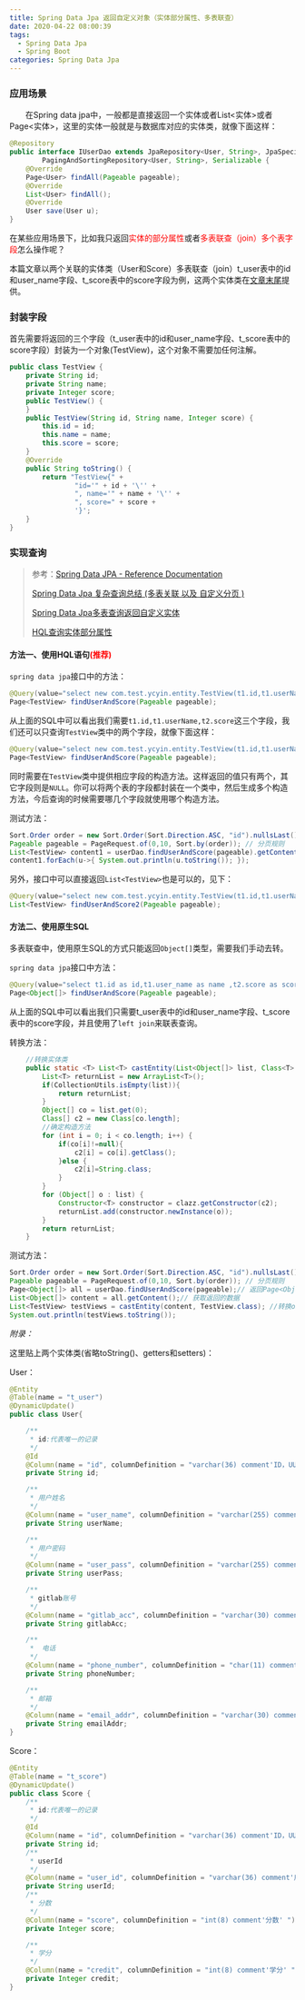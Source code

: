 ```yaml
---
title: Spring Data Jpa 返回自定义对象（实体部分属性、多表联查）
date: 2020-04-22 08:00:39
tags:
  - Spring Data Jpa
  - Spring Boot
categories: Spring Data Jpa
---
```


### 应用场景

&emsp;&emsp;在Spring data jpa中，一般都是直接返回一个实体或者List<实体>或者Page<实体>，这里的实体一般就是与数据库对应的实体类，就像下面这样：

```java
@Repository
public interface IUserDao extends JpaRepository<User, String>, JpaSpecificationExecutor<User>,
        PagingAndSortingRepository<User, String>, Serializable {
    @Override
    Page<User> findAll(Pageable pageable);
    @Override
    List<User> findAll();
    @Override
    User save(User u);
}    
```

在某些应用场景下，比如我只返回<font color=red>实体的部分属性</font>或者<font color=red>多表联查（join）多个表字段</font>怎么操作呢？<!--more-->

本篇文章以两个关联的实体类（User和Score）多表联查（join）t_user表中的id和user_name字段、t_score表中的score字段为例，这两个实体类在<a href="#end">文章末尾</a>提供。

### 封装字段

首先需要将返回的三个字段（t_user表中的id和user_name字段、t_score表中的score字段）封装为一个对象(TestView)，这个对象不需要加任何注解。

```java
public class TestView {
    private String id;
    private String name;
    private Integer score;
    public TestView() {
    }
    public TestView(String id, String name, Integer score) {
        this.id = id;
        this.name = name;
        this.score = score;
    }
    @Override
    public String toString() {
        return "TestView{" +
                "id='" + id + '\'' +
                ", name='" + name + '\'' +
                ", score=" + score +
                '}';
    }
}
```

### 实现查询

> 参考：[Spring Data JPA - Reference Documentation]( https://docs.spring.io/spring-data/jpa/docs/2.2.6.RELEASE/reference/html/#repositories.custom-implementations )
>
> [Spring Data Jpa 复杂查询总结 (多表关联 以及 自定义分页 )]( https://blog.csdn.net/qq_36144258/article/details/80298354 )
>
> [Spring Data Jpa多表查询返回自定义实体]( https://blog.csdn.net/qq_36144258/article/details/80296512 )
>
> [HQL查询实体部分属性]( https://blog.csdn.net/qq_37844454/article/details/93539662 )

#### 方法一、使用HQL语句<font color=red>(推荐)</font>

`spring data jpa`接口中的方法：

```java
@Query(value="select new com.test.ycyin.entity.TestView(t1.id,t1.userName,t2.score)               from User t1 Left Join Score t2 on t1.id = t2.userId")
Page<TestView> findUserAndScore(Pageable pageable);
```

从上面的SQL中可以看出我们需要`t1.id,t1.userName,t2.score`这三个字段，我们还可以只查询`TestView`类中的两个字段，就像下面这样：

```java
@Query(value="select new com.test.ycyin.entity.TestView(t1.id,t1.userName) from User               t1 Left Join Score t2 on t1.id = t2.userId")
Page<TestView> findUserAndScore(Pageable pageable);
```

同时需要在`TestView`类中提供相应字段的构造方法。这样返回的值只有两个，其它字段则是`NULL`。你可以将两个表的字段都封装在一个类中，然后生成多个构造方法，今后查询的时候需要哪几个字段就使用哪个构造方法。

测试方法：

```java
Sort.Order order = new Sort.Order(Sort.Direction.ASC, "id").nullsLast();// 排序规则
Pageable pageable = PageRequest.of(0,10, Sort.by(order)); // 分页规则
List<TestView> content1 = userDao.findUserAndScore(pageable).getContent(); // 获取List
content1.forEach(u->{ System.out.println(u.toString()); }); 
```

另外，接口中可以直接返回`List<TestView>`也是可以的，见下：

```java
@Query(value="select new com.test.ycyin.entity.TestView(t1.id,t1.userName) from User               t1 Left Join Score t2 on t1.id = t2.userId")
List<TestView> findUserAndScore2(Pageable pageable);
```

#### 方法二、使用原生SQL

多表联查中，使用原生SQL的方式只能返回`Object[]`类型，需要我们手动去转。

`spring data jpa`接口中方法：

```java
@Query(value="select t1.id as id,t1.user_name as name ,t2.score as score from t_user                   t1 Left Join t_score t2 on t1.id = t2.user_id", nativeQuery = true)
Page<Object[]> findUserAndScore(Pageable pageable);
```

从上面的SQL中可以看出我们只需要t_user表中的id和user_name字段、t_score表中的score字段，并且使用了`left join`来联表查询。

转换方法：

```java
    //转换实体类
    public static <T> List<T> castEntity(List<Object[]> list, Class<T> clazz) throws Exception {
        List<T> returnList = new ArrayList<T>();
        if(CollectionUtils.isEmpty(list)){
            return returnList;
        }
        Object[] co = list.get(0);
        Class[] c2 = new Class[co.length];
        //确定构造方法
        for (int i = 0; i < co.length; i++) {
            if(co[i]!=null){
                c2[i] = co[i].getClass();
            }else {
                c2[i]=String.class;
            }
        }
        for (Object[] o : list) {
            Constructor<T> constructor = clazz.getConstructor(c2);
            returnList.add(constructor.newInstance(o));
        }
        return returnList;
    }
```

测试方法：

```java
Sort.Order order = new Sort.Order(Sort.Direction.ASC, "id").nullsLast();// 排序规则
Pageable pageable = PageRequest.of(0,10, Sort.by(order)); // 分页规则
Page<Object[]> all = userDao.findUserAndScore(pageable);// 返回Page<Object[]>
List<Object[]> content = all.getContent();// 获取返回的数据
List<TestView> testViews = castEntity(content, TestView.class); //转换objcet[] to TestView
System.out.println(testViews.toString());
```



<i id="end">附录：</i>

这里贴上两个实体类(省略toString()、getters和setters)：

User：

```java
@Entity
@Table(name = "t_user")
@DynamicUpdate()
public class User{

	/**
	 * id:代表唯一的记录
	 */
	@Id
	@Column(name = "id", columnDefinition = "varchar(36) comment'ID，UUID生成' ")
	private String id;

	/**
	 * 用户姓名
	 */
	@Column(name = "user_name", columnDefinition = "varchar(255) comment'用户姓名' ", nullable = false)
	private String userName;

	/**
	 * 用户密码
	 */
	@Column(name = "user_pass", columnDefinition = "varchar(255) comment'用户密码' ", nullable = false)
	private String userPass;

	/**
	 * gitlab账号
	 */
	@Column(name = "gitlab_acc", columnDefinition = "varchar(30) comment'gitlab账号' ")
	private String gitlabAcc;

	/**
	 *  电话
	 */
	@Column(name = "phone_number", columnDefinition = "char(11) comment'电话' ")
	private String phoneNumber;

	/**
	 * 邮箱
	 */
	@Column(name = "email_addr", columnDefinition = "varchar(30) comment'邮箱' ")
	private String emailAddr;
}
```

Score：

```java
@Entity
@Table(name = "t_score")
@DynamicUpdate()
public class Score {
    /**
     * id:代表唯一的记录
     */
    @Id
    @Column(name = "id", columnDefinition = "varchar(36) comment'ID，UUID生成' ")
    private String id;
    /**
     * userId
     */
    @Column(name = "user_id", columnDefinition = "varchar(36) comment'用户表ID' ")
    private String userId;
    /**
     * 分数
     */
    @Column(name = "score", columnDefinition = "int(8) comment'分数' ")
    private Integer score;

    /**
     * 学分
     */
    @Column(name = "credit", columnDefinition = "int(8) comment'学分' ")
    private Integer credit;
}
```

